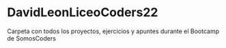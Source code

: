 # DavidLeonLiceoCoders22
Carpeta con todos los proyectos, ejercicios y apuntes durante el Bootcamp de SomosCoders

